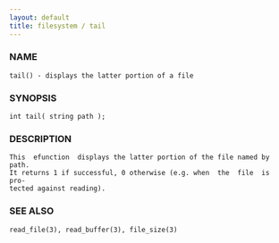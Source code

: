 ```yaml
---
layout: default
title: filesystem / tail
---
```


### NAME

    tail() - displays the latter portion of a file


### SYNOPSIS

    int tail( string path );


### DESCRIPTION

    This  efunction  displays the latter portion of the file named by path.
    It returns 1 if successful, 0 otherwise (e.g. when  the  file  is  pro‐
    tected against reading).


### SEE ALSO

    read_file(3), read_buffer(3), file_size(3)
